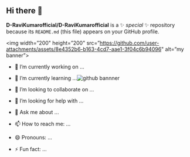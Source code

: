 ## Hi there 👋


**D-RaviKumarofficial/D-RaviKumarofficial** is a ✨ _special_ ✨ repository because its `README.md` (this file) appears on your GitHub profile.

<p align=”center”>

<img width=”200" height=”200" src=”https://github.com/user-attachments/assets/8e4352b6-b163-4cd7-aae1-3f04c6b94096" alt=”my banner”>

- 🔭 I’m currently working on ...
- 🌱 I’m currently learning ...![github bannner](https://github.com/user-attachments/assets/8e4352b6-b163-4cd7-aae1-3f04c6b94096)

- 👯 I’m looking to collaborate on ...
- 🤔 I’m looking for help with ...
- 💬 Ask me about ...
- 📫 How to reach me: ...
- 😄 Pronouns: ...
- ⚡ Fun fact: ...

